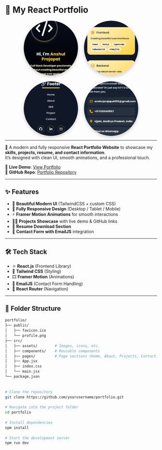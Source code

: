 # 🌟 My React Portfolio  

<div align="center" style="display: flex; justify-content: center; gap: 20px; flex-wrap: wrap;">
  <img src="./src/assets/img1.jpg" alt="Profile" width="180" height="180" style="object-fit: cover; border-radius:50%; box-shadow:0px 4px 12px rgba(0,0,0,0.2)" />
  <img src="./src/assets/img2.jpg" alt="Profile" width="180" height="180" style="object-fit: cover; border-radius:50%; box-shadow:0px 4px 12px rgba(0,0,0,0.2)" />
  <img src="./src/assets/img3.jpg" alt="Profile" width="180" height="180" style="object-fit: cover; border-radius:50%; box-shadow:0px 4px 12px rgba(0,0,0,0.2)" />
  <img src="./src/assets/img4.jpg" alt="Profile" width="180" height="180" style="object-fit: cover; border-radius:50%; box-shadow:0px 4px 12px rgba(0,0,0,0.2)" />
</div>  

---

🚀 A modern and fully responsive **React Portfolio Website** to showcase my **skills, projects, resume, and contact information**.  
It’s designed with clean UI, smooth animations, and a professional touch.  

🔗 **Live Demo**: [View Portfolio](https://your-portfolio-link.com)  
📂 **GitHub Repo**: [Portfolio Repository](https://github.com/yourusername/portfolio)  

---

## ✨ Features  

- 🎨 **Beautiful Modern UI** (TailwindCSS + custom CSS)  
- 📱 **Fully Responsive Design** (Desktop / Tablet / Mobile)  
- ⚡ **Framer Motion Animations** for smooth interactions  
- 🧑‍💻 **Projects Showcase** with live demo & GitHub links  
- 📜 **Resume Download Section**  
- 📩 **Contact Form with EmailJS** integration  

---

## 🛠️ Tech Stack  

- ⚛️ **React.js** (Frontend Library)  
- 🎨 **Tailwind CSS** (Styling)  
- 🎞️ **Framer Motion** (Animations)  
- 📧 **EmailJS** (Contact Form Handling)  
- 🔗 **React Router** (Navigation)  

---

## 📂 Folder Structure  

```bash
portfolio/
├── public/
│   ├── favicon.ico
│   └── profile.png
├── src/
│   ├── assets/        # Images, icons, etc.
│   ├── components/    # Reusable components
│   ├── pages/         # Page sections (Home, About, Projects, Contact)
│   ├── App.jsx
│   ├── index.css
│   └── main.jsx
└── package.json


# Clone the repository
git clone https://github.com/yourusername/portfolio.git

# Navigate into the project folder
cd portfolio

# Install dependencies
npm install

# Start the development server
npm run dev
